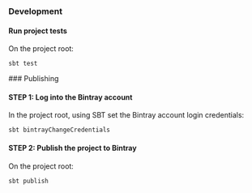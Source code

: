 ### Development

#### Run project tests

On the project root:

```
sbt test
```

### Publishing

#### STEP 1: Log into the Bintray account

In the project root, using SBT set the Bintray account login credentials:

```
sbt bintrayChangeCredentials
```

#### STEP 2: Publish the project to Bintray

On the project root:

```
sbt publish
```
